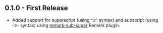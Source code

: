 ## 0.1.0 - First Release

* Added support for superscript (using `^2^` syntax) and subscript (using `~2~` syntax) using [remark-sub-super](https://www.npmjs.com/package/remark-sub-super) Remark plugin.
